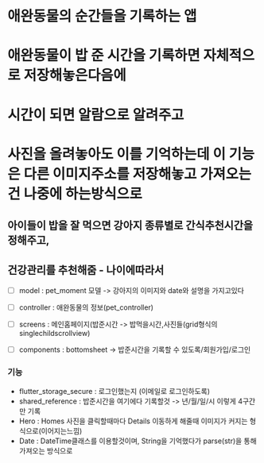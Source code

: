 # 애완동물의 순간들을 기록하는 앱

# 애완동물이 밥 준 시간을 기록하면 자체적으로 저장해놓은다음에
# 시간이 되면 알람으로 알려주고
# 사진을 올려놓아도 이를 기억하는데 이 기능은 다른 이미지주소를 저장해놓고 가져오는건 나중에 하는방식으로

## 아이들이 밥을 잘 먹으면 강아지 종류별로 간식추천시간을 정해주고,
## 건강관리를 추천해줌 - 나이에따라서

- [ ] model : pet_moment 모델 -> 강아지의 이미지와 date와 설명을 가지고있다
- [ ] controller : 애완동물의 정보(pet_controller)
- [ ] screens : 메인홈페이지(밥준시간 -> 밥먹을시간,사진들(grid형식의 singlechildscrollview)
- [ ] components : bottomsheet -> 밥준시간을 기록할 수 있도록/회원가입/로그인


### 기능
- flutter_storage_secure : 로그인했는지 (이메일로 로그인하도록)
- shared_reference : 밥준시간을 여기에다 기록할것 -> 년/월/일/시 이렇게 4구간만 기록
- Hero : Homes 사진을 클릭할때마다 Details 이동하게 해줄때 이미지가 커지는 형식으로(이어지는느낌)
- Date : DateTime클래스를 이용할것이며, String을 기억했다가 parse(str)을 통해 가져오는 방식으로
